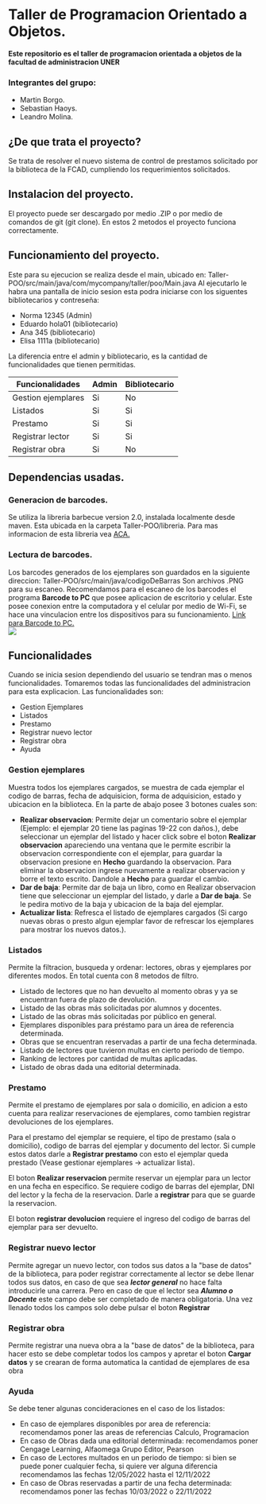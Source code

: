 # Taller de Programacion Orientado a Objetos.
<b> Este repositorio es el taller de programacion orientada a objetos de la facultad de administracion UNER </b>
### Integrantes del grupo:
- Martin Borgo.
- Sebastian Haoys.
- Leandro Molina.

## ¿De que trata el proyecto?
Se trata de resolver el nuevo sistema de control de prestamos solicitado por la biblioteca de la FCAD, cumpliendo los requerimientos solicitados.

## Instalacion del proyecto.
El proyecto puede ser descargado por medio .ZIP o por medio de comandos de git (git clone). En estos 2 metodos el proyecto funciona correctamente.

## Funcionamiento del proyecto.
Este para su ejecucion se realiza desde el main, ubicado en:
    Taller-POO/src/main/java/com/mycompany/taller/poo/Main.java
Al ejecutarlo le habra una pantalla de inicio sesion esta podra iniciarse con los siguentes bibliotecarios y contreseña:
- Norma 12345 (Admin)
- Eduardo hola01 (bibliotecario)
- Ana 345 (bibliotecario)
- Elisa 1111a (bibliotecario)
<p>La diferencia entre el admin y bibliotecario, es la cantidad de funcionalidades que tienen permitidas. </p>

|  Funcionalidades | Admin | Bibliotecario
| ----------- | ------------ | ------------ |
|Gestion ejemplares | Si | No
|Listados | Si | Si |
| Prestamo |Si | Si |
|Registrar lector | Si | Si |
| Registrar obra | Si | No |

## Dependencias usadas.
### Generacion de barcodes.
Se utiliza la libreria barbecue version 2.0, instalada localmente desde maven.
Esta ubicada en la carpeta Taller-POO/libreria.
Para mas informacion de esta libreria vea [ACA.](https://sourceforge.net/projects/barbecue/files/http:// "ACA")

### Lectura de barcodes.
Los barcodes generados de los ejemplares son guardados en la siguiente direccion:
Taller-POO/src/main/java/codigoDeBarras
Son archivos .PNG para su escaneo.
Recomendamos para el escaneo de los barcodes el programa **Barcode to PC** que posee aplicacion de escritorio y celular.
Este posee conexion entre la computadora y el celular por medio de Wi-Fi, se hace una vinculacion entre los dispositivos para su funcionamiento.
[Link para Barcode to PC.](https://barcodetopc.com/ "Link para Barcode to PC.")<br>
![](https://barcodetopc.com/wp-content/themes/barcodetopc/assets/images/logo.png)<br>

## Funcionalidades
Cuando se inicia sesion dependiendo del usuario se tendran mas o menos funcionalidades. Tomaremos todas las funcionalidades del administracion para esta explicacion.
Las funcionalidades son:
- Gestion Ejemplares
- Listados
- Prestamo
- Registrar nuevo lector
- Registrar obra
- Ayuda<br>

### Gestion ejemplares
Muestra todos los ejemplares cargados, se muestra de cada ejemplar el codigo de barras, fecha de adquisicion, forma de adquisicion, estado y ubicacion en la biblioteca.
En la parte de abajo posee 3 botones cuales son:
- **Realizar observacion**: Permite dejar un comentario sobre el ejemplar (Ejemplo: el ejemplar 20 tiene las paginas 19-22 con daños.), debe seleccionar un ejemplar del listado y hacer click sobre el boton **Realizar observacion** apareciendo una ventana que le permite escribir la observacion correspondiente con el ejemplar, para guardar la observacion presione en **Hecho** guardando la observacion. Para eliminar la observacion ingrese nuevamente a realizar observacion y borre el texto escrito. Dandole a **Hecho** para guardar el cambio.
- **Dar de baja**: Permite dar de baja un libro, como en Realizar observacion tiene que seleccionar un ejemplar del listado, y darle a **Dar de baja**. Se le pedira motivo de la baja y ubicacion de la baja del ejemplar.
- **Actualizar lista**: Refresca el listado de ejemplares cargados (Si cargo nuevas obras o presto algun ejemplar favor de refrescar los ejemplares para mostrar los nuevos datos.).


### Listados
Permite la filtracion, busqueda y ordenar: lectores, obras y ejemplares por diferentes modos. En total cuenta con 8 metodos de filtro.
- Listado de lectores que no han devuelto al momento obras y ya se encuentran fuera de plazo de devolución.
- Listado de las obras más solicitadas por alumnos y docentes.
- Listado de las obras más solicitadas por público en general.
- Ejemplares disponibles para préstamo para un área de referencia determinada.
- Obras que se encuentran reservadas a partir de una fecha determinada.
- Listado de lectores que tuvieron multas en cierto periodo de tiempo.
- Ranking de lectores por cantidad de multas aplicadas.
- Listado de obras dada una editorial determinada.


### Prestamo 
Permite el prestamo de ejemplares por sala o domicilio, en adicion a esto cuenta para realizar reservaciones de ejemplares, como tambien registrar devoluciones de los ejemplares.

Para el prestamo del ejemplar se requiere, el tipo de prestamo (sala o domicilio), codigo de barras del ejemplar y documento del lector. Si cumple estos datos darle a **Registrar prestamo** con esto el ejemplar queda prestado (Vease gestionar ejemplares -> actualizar lista).

El boton **Realizar reservacion** permite reservar un ejemplar para un lector en una fecha en especifico. Se requiere codigo de barras del ejemplar, DNI del lector y la fecha de la reservacion. Darle a **registrar** para que se guarde la reservacion.

El boton **registrar devolucion** requiere el ingreso del codigo de barras del ejemplar para ser devuelto.

### Registrar nuevo lector
Permite agregar un nuevo lector, con todos sus datos a la "base de datos" de la biblioteca, para poder registrar correctamente al lector se debe llenar todos sus datos, en caso de que sea ***lector general*** no hace falta introducirle una carrera. Pero en caso de que el lector sea ***Alumno o Docente*** este campo debe ser completado de manera obligatoria.
Una vez llenado todos los campos solo debe pulsar el boton **Registrar**

### Registrar obra
Permite registrar una nueva obra a la "base de datos" de la biblioteca, para hacer esto se debe completar todos los campos y apretar el boton **Cargar datos** y se crearan de forma automatica la cantidad de ejemplares de esa obra

### Ayuda
Se debe tener algunas concideraciones en el caso de los listados:

- En caso de ejemplares disponibles por area de referencia: recomendamos poner las areas de referencias Calculo, Programacion
- En caso de Obras dada una editorial determinada: recomendamos poner Cengage Learning, Alfaomega Grupo Editor, Pearson
- En caso de Lectores multados en un periodo de tiempo: si bien se puede poner cualquier fecha, si quiere ver alguna diferencia recomendamos las fechas 12/05/2022 hasta el 12/11/2022
- En caso de Obras reservadas a partir de una fecha determinada: recomendamos poner las fechas 10/03/2022 o 22/11/2022
